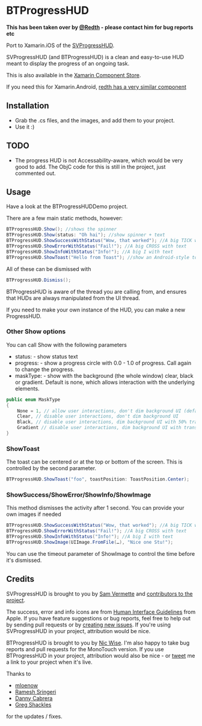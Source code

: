 BTProgressHUD
=============

__This has been taken over by [@Redth](https://github.com/redth) - please contact him for bug reports etc__

Port to Xamarin.iOS of the [SVProgressHUD](https://github.com/samvermette/SVProgressHUD). 

SVProgressHUD (and BTProgressHUD) is a clean and easy-to-use HUD meant to display the progress of an ongoing task.

This is also available in the [Xamarin Component Store](https://components.xamarin.com/view/btprogresshud/). 

If you need this for Xamarin.Android, [redth has a very similar component](https://github.com/Redth/AndHUD)

## Installation

* Grab the .cs files, and the images, and add them to your project.
* Use it :)

## TODO

* The progress HUD is not Accessability-aware, which would be very good to add. The ObjC code for this is still in the project, just commented out.

## Usage

Have a look at the BTProgressHUDDemo project.

There are a few main static methods, however:

```csharp
BTProgressHUD.Show(); //shows the spinner
BTProgressHUD.Show(status: "Oh hai"); //show spinner + text
BTProgressHUD.ShowSuccessWithStatus("Wow, that worked"); //A big TICK with text
BTProgressHUD.ShowErrorWithStatus("Fail!"); //A big CROSS with text
BTProgressHUD.ShowInfoWithStatus("Info!"); //A big I with text
BTProgressHUD.ShowToast("Hello from Toast"); //show an Android-style toast
```
All of these can be dismissed with

```csharp
BTProgressHUD.Dismiss();
```

BTProgressHUD is aware of the thread you are calling from, and ensures that HUDs are always manipulated from the UI thread.

If you need to make your own instance of the HUD, you can make a new ProgressHUD.

### Other Show options

You can call Show with the following parameters
* status: <string> - show status text
* progress: <float> - show a progress circle with 0.0 - 1.0 of progress. Call again to change the progress.
* maskType: <MaskType> - show with the background (the whole window) clear, black or gradient. Default is none, which allows interaction with the underlying elements.

```csharp
public enum MaskType
{
	None = 1, // allow user interactions, don't dim background UI (default)
	Clear, // disable user interactions, don't dim background UI
	Black, // disable user interactions, dim background UI with 50% translucent black
	Gradient // disable user interactions, dim background UI with translucent radial gradient (a-la-alertView)
}
```

### ShowToast
The toast can be centered or at the top or bottom of the screen. This is controlled by the second parameter.

```csharp
BTProgressHUD.ShowToast("foo", toastPosition: ToastPosition.Center);
```

### ShowSuccess/ShowError/ShowInfo/ShowImage
This method dismisses the activity after 1 second. You can provide your own images if needed

```csharp
BTProgressHUD.ShowSuccessWithStatus("Wow, that worked"); //A big TICK with text
BTProgressHUD.ShowErrorWithStatus("Fail!"); //A big CROSS with text
BTProgressHUD.ShowInfoWithStatus("Info!"); //A big I with text
BTProgressHUD.ShowImage(UIImage.FromFile(…), "Nice one Stu!");
```

You can use the timeout parameter of ShowImage to control the time before it's dismissed.


## Credits

SVProgressHUD is brought to you by [Sam Vermette](http://samvermette.com) and [contributors to the project](https://github.com/samvermette/SVProgressHUD/contributors). 

The success, error and info icons are from [Human Interface Guidelines](https://developer.apple.com/design/human-interface-guidelines/sf-symbols/overview/) from Apple. If you have feature suggestions or bug reports, feel free to help out by sending pull requests or by [creating new issues](https://github.com/samvermette/SVProgressHUD/issues/new). If you're using SVProgressHUD in your project, attribution would be nice.

BTProgressHUD is brought to you by [Nic Wise](http://www.fastchicken.co.nz/). I'm also happy to take bug reports and pull 
requests for the MonoTouch version. If you use BTProgressHUD in your project, attribution would also be 
nice - or [tweet](http://twitter.com/fastchicken) me a link to your project when it's live.

Thanks to 

* [mloenow](https://github.com/mloenow)
* [Ramesh Sringeri](https://github.com/idispose) 
* [Danny Cabrera](https://github.com/dannycabrera)
* [Greg Shackles](https://github.com/gshackles)

for the updates / fixes.

